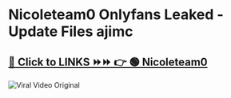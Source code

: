 
 # Nicoleteam0 Onlyfans Leaked - Update Files ajimc

## <h2><a href="https://clipsfans.com/Nicoleteam0&ref=git">🔗 Click to LINKS ⏩⏩ 👉 🟢 Nicoleteam0 </a></h2>

<a href="https://clipsfans.com/Nicoleteam0&ref=git" rel="nofollow" data-target="animated-image.originalLink"><img src="https://i.ibb.co.com/xMMVF88/686577567.gif" alt="Viral Video Original" style="max-width: 100%; display: inline-block;" data-target="animated-image.originalImage"></a>

